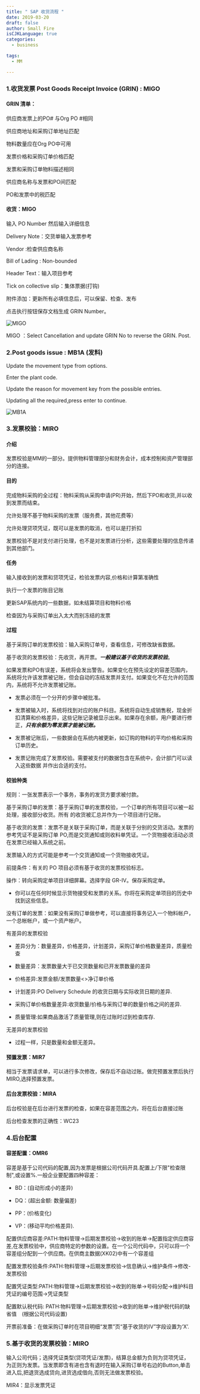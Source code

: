 ```yaml
---
title: " SAP 收货流程 "
date: 2019-03-20
draft: false
author: Small Fire
isCJKLanguage: true
categories: 
  - business

tags: 
  - MM

---
```


### 1.收货发票 Post Goods Receipt Invoice (GRIN) : MIGO

#### GRIN 清单：

供应商发票上的PO# 与Org PO #相同   

供应商地址和采购订单地址匹配

物料数量应在Org PO中可用

发票价格和采购订单价格匹配

发票和采购订单物料描述相同

供应商名称与发票和PO间匹配

PO和发票中的税匹配

#### 收货：MIGO

输入 PO Number 然后输入详细信息

Delivery Note：交货单输入发票参考

Vendor :检查供应商名称

Bill of Lading : Non-bounded

Header Text：输入项目参考

Tick on collective slip：集体票据(打钩)

附件添加：更新所有必填信息后，可以保留、检查、发布

点击执行按钮保存文档生成 GRIN Number。

![MIGO](/images/MM/GR/MIGO.png)

MIGO ：Select Cancellation and update GRIN No to reverse the GRIN. Post.

### 2.Post goods issue : MB1A (发料)

Update the movement type from options.

Enter the plant code.

Update the reason for movement key from the possible entries.

Updating all the required,press enter to continue.

![MB1A](/images/MM/GR/MB1A.png)

### 3.发票校验：MIRO

#### 介绍

发票校验是MM的一部分。提供物料管理部分和财务会计，成本控制和资产管理部分的连接。

#### 目的

完成物料采购的全过程：物料采购从采购申请(PR)开始，然后下PO和收货,并以收到发票而结束。

允许处理不基于物料采购的发票（服务费，其他花费等）

允许处理贷项凭证，既可以是发票的取消，也可以是打折扣

发票校验不是对支付进行处理，也不是对发票进行分析，这些需要处理的信息传递到其他部门。

#### 任务

输入接收到的发票和贷项凭证，检验发票内容,价格和计算第准确性

执行一个发票的账目记账

更新SAP系统内的一些数据，如未结算项目和物料价格

检查因为与采购订单出入太大而别冻结的发票

#### 过程

基于采购订单的发票校验：输入采购订单号，查看信息，可修改缺省数据。

基于收货的发票校验：先收货，再开票。***一般建议基于收货的发票校验***。

如果发票和PO有误差，系统将会发出警告。如果变化在预先设定的容差范围内，系统将允许该发票被记账，但会自动的冻结发票并支付。如果变化不在允许的范围内，系统将不允许发票被记账。

- 发票必须在一个分开的步骤中被批准。


- 发票被输入时，系统将找到对应的账户科目。系统将自动生成销售税，现金折扣清算和价格差异，这些记账记录被显示出来。如果存在余额，用户要进行修正，***只有余额为零发票才能被记账。***


- 发票被记账后，一些数据会在系统内被更新，如订购的物料的平均价格和采购订单历史。


- 发票记账完成了发票校验。需要被支付的数据包含在系统中，会计部门可以读入这些数据       并作出合适的支付。


#### 校验种类

规则：一张发票表示一个事务，事务的发货方要求被付款。

基于采购订单的发票：基于采购订单的发票校验，一个订单的所有项目可以被一起处理，接收部分收货。所有          的收货被汇总并作为一个项目进行记账。

基于收货的发票：发票不是关联于采购订单，而是关联于分别的交货活动。发票的参考凭证不是采购订单           PO,而是交货通知或则收料单凭证。一个货物接收活动必须在发票已经输入系统之前。

发票输入的方式可能是参考一个交货通知或一个货物接收凭证。

前提条件：有关的 PO 项目必须有基于收货的发票校验标志。

操作：转向采购定单项目详细屏幕。选择字段  GR-IV。保存采购定单。

- 你可以在任何时候显示货物接受和发票的关系。你将在采购定单项目的历史中找到这些信息。 


没有订单的发票：如果没有采购订单做参考，可以直接将事务记入一个物料帐户，一个总帐帐户，或一个资产帐户。

有差异的发票校验

- 差异分为：数量差异，价格差异，计划差异，采购订单价格数量差异，质量检查


- 数量差异：发票数量大于已交货数量和已开发票数量的差异


- 价格差异:发票金额/发票数量<>净订单价格


- 计划差异:PO Delivery Schedule 的收货日期与实际收货日期的差异.


- 采购订单价格数量差异:收货数量/价格与采购订单的数量价格之间的差异.


- 质量管理:如果商品激活了质量管理,则在过账时过到检查库存.


无差异的发票校验

- 过程一样，只是数量和金额无差异。


#### 预置发票：MIR7

相当于发票请求单，可以进行多次修改，保存后不自动过账。做完预置发票后执行MIRO,选择预置发票。

#### 后台发票校验：MIRA

后台校验是在后台进行发票的检查，如果在容差范围之内，将在后台直接过账

后台检查发票的正确性：WC23

### 4.后台配置

#### 容差配置：OMR6

容差是基于公司代码的配置,因为发票是根据公司代码开具.配置上/下限"检查限制",或设置%.一般企业要配置四种容差：

- BD：(自动形成小的差异)


- DQ：(超出金额: 数量偏差)


- PP：(价格变化)


- VP：(移动平均价格差异).


配置供应商容差:PATH:物料管理->后期发票校验->收到的账单->配置指定供应商容差,在发票校验中，供应商特定的参数的设置。在一个公司代码中，只可以将一个容差组分配到一个供应商。在供商主数据(XK02)中有一个容差组

配置发票校验条件:PATH:物料管理->后期发票校验->信息确认->维护条件->修改-发票校验

配置凭证类型:PATH:物料管理->后期发票校验->收到的账单->号码分配->维护科目凭证的编号范围->凭证类型

配置默认税代码: PATH:物料管理->后期发票校验->收到的账单->维护税代码的缺省值　(根据公司代码设置)

开票前准备：在做采购订单时在项目明细“发票”页“基于收货的IV”字段设置为‘X’.

### 5.基于收货的发票校验：MIRO

输入公司代码；选择凭证类型(贷项凭证/发票)，结算总金额为负则为贷项凭证，为正则为发票。当发票即含有进也含有退时在输入采购订单号右边的Button,单击进入后,把退货选成贷向,进货选成借向,否则无法做发票校验。

MIR4：显示发票凭证